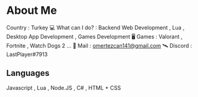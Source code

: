# About Me

Country : Turkey 
    💻 What can I do?  : Backend Web Development , Lua , Desktop App Development , Games Development
    🖥️ Games : Valorant , Fortnite , Watch Dogs 2 ...
    📧 Mail : omertezcan141@gmail.com
    🛰️ Discord : LastPlayer#7913


## Languages

Javascript , Lua , Node.JS , C# , HTML + CSS
